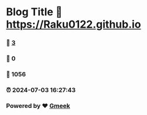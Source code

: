 # Blog Title :link: https://Raku0122.github.io 
### :page_facing_up: [3](https://Raku0122.github.io/tag.html) 
### :speech_balloon: 0 
### :hibiscus: 1056 
### :alarm_clock: 2024-07-03 16:27:43 
### Powered by :heart: [Gmeek](https://github.com/Meekdai/Gmeek)
